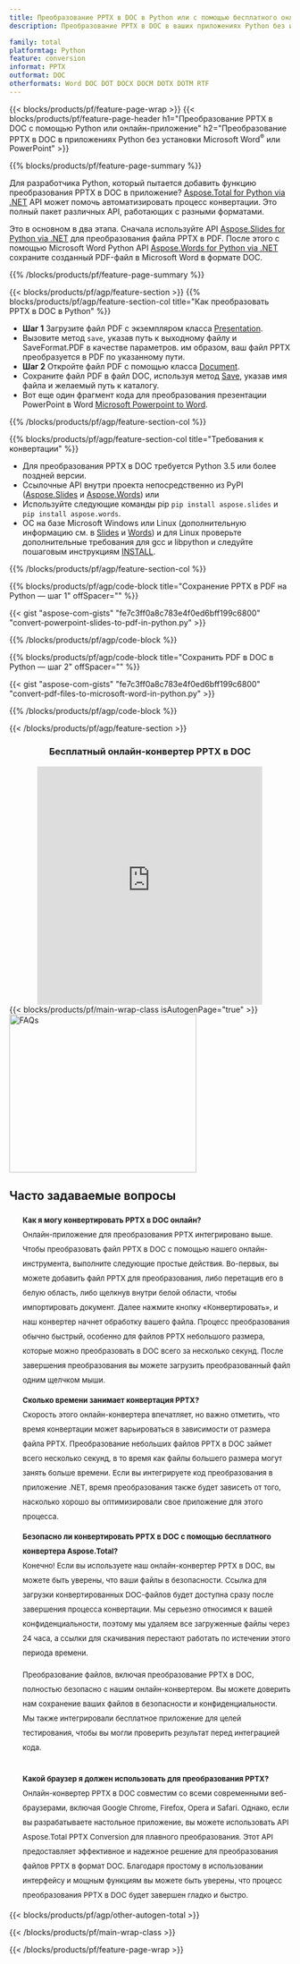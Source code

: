 ```yaml
---
title: Преобразование PPTX в DOC в Python или с помощью бесплатного онлайн-конвертера
description: Преобразование PPTX в DOC в ваших приложениях Python без использования Microsoft Word или PowerPoint или онлайн. Быстро протестируйте бесплатный онлайн-конвертер PPTX в DOC, прежде чем интегрировать код. 

family: total
platformtag: Python
feature: conversion
informat: PPTX
outformat: DOC
otherformats: Word DOC DOT DOCX DOCM DOTX DOTM RTF
---
```

{{< blocks/products/pf/feature-page-wrap >}}
{{< blocks/products/pf/feature-page-header h1="Преобразование PPTX в DOC с помощью Python или онлайн-приложение" h2="Преобразование PPTX в DOC в приложениях Python без установки Microsoft Word<sup>&reg;</sup> или PowerPoint" >}}

{{% blocks/products/pf/feature-page-summary %}}

Для разработчика Python, который пытается добавить функцию преобразования PPTX в DOC в приложение? [Aspose.Total for Python via .NET](https://products.aspose.com/total/python-net/) API может помочь автоматизировать процесс конвертации. Это полный пакет различных API, работающих с разными форматами.  

Это в основном в два этапа. Сначала используйте API [Aspose.Slides for Python via .NET](https://products.aspose.com/slides/python-net/) для преобразования файла PPTX в PDF. После этого с помощью Microsoft Word Python API [Aspose.Words for Python via .NET](https://products.aspose.com/words/python-net/) сохраните созданный PDF-файл в Microsoft Word в формате DOC. 

{{% /blocks/products/pf/feature-page-summary %}}

{{< blocks/products/pf/agp/feature-section >}}
{{% blocks/products/pf/agp/feature-section-col title="Как преобразовать PPTX в DOC в Python" %}}
-  **Шаг 1** Загрузите файл PDF с экземпляром класса [Presentation](https://reference.aspose.com/slides/python-net/aspose.slides/presentation/).
-  Вызовите метод `save`, указав путь к выходному файлу и SaveFormat.PDF в качестве параметров. им образом, ваш файл PPTX преобразуется в PDF по указанному пути.
- **Шаг 2** Откройте файл PDF с помощью класса [Document](https://reference.aspose.com/words/python-net/aspose.words/document/).
- Сохраните файл PDF в файл DOC, используя метод [Save](https://reference.aspose.com/words/python-net/aspose.words/document/save/), указав имя файла и желаемый путь к каталогу.
- Вот еще один фрагмент кода для преобразования презентации PowerPoint в Word [Microsoft Powerpoint to Word](https://products.aspose.com/total/python-net/conversion/).

{{% /blocks/products/pf/agp/feature-section-col %}}

{{% blocks/products/pf/agp/feature-section-col title="Требования к конвертации" %}}

- Для преобразования PPTX в DOC требуется Python 3.5 или более поздней версии.
- Ссылочные API внутри проекта непосредственно из PyPI ([Aspose.Slides](https://pypi.org/project/Aspose.Slides/) и [Aspose.Words](https://pypi.org/project/aspose-words/)) или
- Используйте следующие команды pip ```pip install aspose.slides``` и ```pip install aspose.words```. 
- ОС на базе Microsoft Windows или Linux (дополнительную информацию см. в [Slides](https://docs.aspose.com/slides/python-net/system-requirements/) и [Words](https://docs.aspose.com/words/python-net/system-requirements/)) и для Linux проверьте дополнительные требования для gcc и libpython и следуйте пошаговым инструкциям [INSTALL](https://docs.aspose.com/words/python-net/installation/).
 

{{% /blocks/products/pf/agp/feature-section-col %}}

{{% blocks/products/pf/agp/code-block title="Сохранение PPTX в PDF на Python — шаг 1" offSpacer="" %}}

{{< gist "aspose-com-gists" "fe7c3ff0a8c783e4f0ed6bff199c6800" "convert-powerpoint-slides-to-pdf-in-python.py" >}}

{{% /blocks/products/pf/agp/code-block %}}

{{% blocks/products/pf/agp/code-block title="Сохранить PDF в DOC в Python — шаг 2" offSpacer="" %}}

{{< gist "aspose-com-gists" "fe7c3ff0a8c783e4f0ed6bff199c6800" "convert-pdf-files-to-microsoft-word-in-python.py" >}}

{{% /blocks/products/pf/agp/code-block %}}

{{< /blocks/products/pf/agp/feature-section >}}

<div class="container-fluid agp-content bg-white aboutfile box-1 vh100 section nopbtm">
<div class=container>
<div class=row>
<div class="demobox tc col-md-12 padding-0" align="center">

<h3>Бесплатный онлайн-конвертер PPTX в DOC</h3>

<iframe title="Онлайн-инструмент от doc до pptx долларов" style="border: none; height: 426px;" scrolling="no" src="https://widgets.aspose.cloud/total-conversion/?to=doc&from=pptx" id="child-iframe" width="80%"></iframe>

</div></div>
</div></div>
{{< blocks/products/pf/main-wrap-class isAutogenPage="true" >}}
<style>.howtolist li{margin-right: 0!important;line-height: 26px;position: relative;margin-bottom: 10px;font-size: 13px;list-style-type: none;}</style>
<div class="col-md-12 tl bg-gray-dark howtolist section">
  <a class="anchor" name="faqpage"></a>
  <div class="container tl dflex" itemscope="" itemtype="https://schema.org/FAQPage">
      <div class="col-md-4 howtosectiongfx">
          <img class="social-panel-hide-on-mobile" src="https://www.groupdocs.cloud/templates/brand/images/groupdocs/conversion/groupdocs_conversion-brand.png" alt="FAQs" width="335" height="283">
      </div>
      <div class="howtosection col-md-8">
          <div>
              <h2>Часто задаваемые вопросы</h2>
              <ul>
                  <li itemscope="" itemprop="mainEntity" itemtype="https://schema.org/Question">
                      <div>
                          <span itemprop="name"><b>Как я могу конвертировать PPTX в DOC онлайн?</b></span>
                      </div>
                      <div itemscope="" itemprop="acceptedAnswer" itemtype="https://schema.org/Answer">
                          <span itemprop="text">Онлайн-приложение для преобразования PPTX интегрировано выше. Чтобы преобразовать файл PPTX в DOC с помощью нашего онлайн-инструмента, выполните следующие простые действия. Во-первых, вы можете добавить файл PPTX для преобразования, либо перетащив его в белую область, либо щелкнув внутри белой области, чтобы импортировать документ. Далее нажмите кнопку «Конвертировать», и наш конвертер начнет обработку вашего файла. Процесс преобразования обычно быстрый, особенно для файлов PPTX небольшого размера, которые можно преобразовать в DOC всего за несколько секунд. После завершения преобразования вы можете загрузить преобразованный файл одним щелчком мыши.</span>
                      </div>
                  </li>
                  <li itemscope="" itemprop="mainEntity" itemtype="https://schema.org/Question">
                      <div>
                          <span itemprop="name"><b>Сколько времени занимает конвертация PPTX?</b></span>
                      </div>
                      <div itemscope="" itemprop="acceptedAnswer" itemtype="https://schema.org/Answer">
                          <span itemprop="text">Скорость этого онлайн-конвертера впечатляет, но важно отметить, что время конвертации может варьироваться в зависимости от размера файла PPTX. Преобразование небольших файлов PPTX в DOC займет всего несколько секунд, в то время как файлы большего размера могут занять больше времени. Если вы интегрируете код преобразования в приложение .NET, время преобразования также будет зависеть от того, насколько хорошо вы оптимизировали свое приложение для этого процесса.</span>
                      </div>
                  </li>
                  <li itemscope="" itemprop="mainEntity" itemtype="https://schema.org/Question">
                      <div>
                          <span itemprop="name"><b>Безопасно ли конвертировать PPTX в DOC с помощью бесплатного конвертера Aspose.Total?</b></span>
                      </div>
                      <div itemscope="" itemprop="acceptedAnswer" itemtype="https://schema.org/Answer">
                          <span itemprop="text">Конечно! Если вы используете наш онлайн-конвертер PPTX в DOC, вы можете быть уверены, что ваши файлы в безопасности. Ссылка для загрузки конвертированных DOC-файлов будет доступна сразу после завершения процесса конвертации. Мы серьезно относимся к вашей конфиденциальности, поэтому мы удаляем все загруженные файлы через 24 часа, а ссылки для скачивания перестают работать по истечении этого периода времени.<br />

Преобразование файлов, включая преобразование PPTX в DOC, полностью безопасно с нашим онлайн-конвертером. Вы можете доверить нам сохранение ваших файлов в безопасности и конфиденциальности. Мы также интегрировали бесплатное приложение для целей тестирования, чтобы вы могли проверить результат перед интеграцией кода.</span>
                      </div>
                  </li>                 
                  <li itemscope="" itemprop="mainEntity" itemtype="https://schema.org/Question">
                      <div>
                          <span itemprop="name"><b>Какой браузер я должен использовать для преобразования PPTX?</b></span>
                      </div>
                      <div itemscope="" itemprop="acceptedAnswer" itemtype="https://schema.org/Answer">
                          <span itemprop="text">Онлайн-конвертер PPTX в DOC совместим со всеми современными веб-браузерами, включая Google Chrome, Firefox, Opera и Safari. Однако, если вы разрабатываете настольное приложение, вы можете использовать API Aspose.Total PPTX Conversion для плавного преобразования. Этот API предоставляет эффективное и надежное решение для преобразования файлов PPTX в формат DOC. Благодаря простому в использовании интерфейсу и мощным функциям вы можете быть уверены, что процесс преобразования PPTX в DOC будет завершен гладко и быстро.</span>
                      </div>
                  </li>
              </ul>
          </div>
      </div>
  </div>
{{< blocks/products/pf/agp/other-autogen-total >}}

{{< /blocks/products/pf/main-wrap-class >}}

{{< /blocks/products/pf/feature-page-wrap >}}